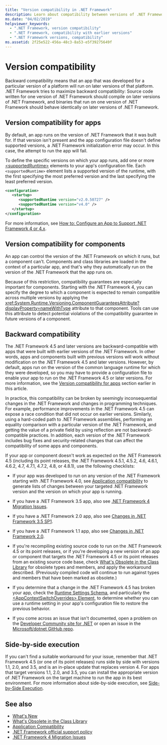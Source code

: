```yaml
---
title: "Version compatibility in .NET Framework"
description: Learn about compatibility between versions of .NET Framework, including backward compatibility and side-by-side execution.
ms.date: "04/02/2019"
helpviewer_keywords:
  - ".NET Framework, version compatibility"
  - ".NET Framework, compatibility with earlier versions"
  - ".NET Framework versions, compatibility"
ms.assetid: 2f25e522-456a-48c3-8a53-e5f39275649f
---
```

# Version compatibility

Backward compatibility means that an app that was developed for a particular version of a platform will run on later versions of that platform. .NET Framework tries to maximize backward compatibility: Source code written for one version of .NET Framework should compile on later versions of .NET Framework, and binaries that run on one version of .NET Framework should behave identically on later versions of .NET Framework.

## <a name="Apps"></a> Version compatibility for apps

By default, an app runs on the version of .NET Framework that it was built for. If that version isn't present and the app configuration file doesn't define supported versions, a .NET Framework initialization error may occur. In this case, the attempt to run the app will fail.

To define the specific versions on which your app runs, add one or more [\<supportedRuntime>](../configure-apps/file-schema/startup/supportedruntime-element.md) elements to your app's configuration file. Each `<supportedRuntime>` element lists a supported version of the runtime, with the first specifying the most preferred version and the last specifying the least preferred version.

```xml
<configuration>
   <startup>
      <supportedRuntime version="v2.0.50727" />
      <supportedRuntime version="v4.0" />
   </startup>
</configuration>
```

For more information, see [How to: Configure an App to Support .NET Framework 4 or 4.x](how-to-configure-an-app-to-support-net-framework-4-or-4-5.md).

## Version compatibility for components

An app can control the version of the .NET Framework on which it runs, but a component can't. Components and class libraries are loaded in the context of a particular app, and that's why they automatically run on the version of the .NET Framework that the app runs on.

Because of this restriction, compatibility guarantees are especially important for components. Starting with the .NET Framework 4, you can specify the degree to which a component is expected to remain compatible across multiple versions by applying the <xref:System.Runtime.Versioning.ComponentGuaranteesAttribute?displayProperty=nameWithType> attribute to that component. Tools can use this attribute to detect potential violations of the compatibility guarantee in future versions of a component.

## Backward compatibility

The .NET Framework 4.5 and later versions are backward-compatible with apps that were built with earlier versions of the .NET Framework. In other words, apps and components built with previous versions will work without modification on the .NET Framework 4.5 and later versions. However, by default, apps run on the version of the common language runtime for which they were developed, so you may have to provide a configuration file to enable your app to run on the .NET Framework 4.5 or later versions. For more information, see the [Version compatibility for apps](#Apps) section earlier in this article.

In practice, this compatibility can be broken by seemingly inconsequential changes in the .NET Framework and changes in programming techniques. For example, performance improvements in the .NET Framework 4.5 can expose a race condition that did not occur on earlier versions. Similarly, using a hard-coded path to .NET Framework assemblies, performing an equality comparison with a particular version of the .NET Framework, and getting the value of a private field by using reflection are not backward-compatible practices. In addition, each version of the .NET Framework includes bug fixes and security-related changes that can affect the compatibility of some apps and components.

If your app or component doesn't work as expected on the .NET Framework 4.5 (including its point releases, the .NET Framework 4.5.1, 4.5.2, 4.6, 4.6.1, 4.6.2, 4.7, 4.7.1, 4.7.2, 4.8, or 4.8.1), use the following checklists:

- If your app was developed to run on any version of the .NET Framework starting with .NET Framework 4.0, see [Application compatibility](application-compatibility.md) to generate lists of changes between your targeted .NET Framework version and the version on which your app is running.

- If you have a .NET Framework 3.5 app, also see [.NET Framework 4 Migration Issues](net-framework-4-migration-issues.md).

- If you have a .NET Framework 2.0 app, also see [Changes in .NET Framework 3.5 SP1](/previous-versions/dotnet/articles/dd310284(v=msdn.10)).

- If you have a .NET Framework 1.1 app, also see [Changes in .NET Framework 2.0](/previous-versions/aa570326(v=msdn.10)).

- If you're recompiling existing source code to run on the .NET Framework 4.5 or its point releases, or if you're developing a new version of an app or component that targets the .NET Framework 4.5 or its point releases from an existing source code base, check [What's Obsolete in the Class Library](../whats-new/whats-obsolete.md) for obsolete types and members, and apply the workaround described. (Previously compiled code will continue to run against types and members that have been marked as obsolete.)

- If you determine that a change in the .NET Framework 4.5 has broken your app, check the [Runtime Settings Schema](../configure-apps/file-schema/runtime/index.md), and particularly the [\<AppContextSwitchOverrides> Element](../configure-apps/file-schema/runtime/appcontextswitchoverrides-element.md), to determine whether you can use a runtime setting in your app's configuration file to restore the previous behavior.

- If you come across an issue that isn't documented, open a problem on the [Developer Community site for .NET](https://aka.ms/feedback/report?space=61) or open an issue in the [Microsoft/dotnet GitHub repo](https://github.com/microsoft/dotnet/issues).

## Side-by-side execution

If you can't find a suitable workaround for your issue, remember that .NET Framework 4.5 (or one of its point releases) runs side by side with versions 1.1, 2.0, and 3.5, and is an in-place update that replaces version 4. For apps that target versions 1.1, 2.0, and 3.5, you can install the appropriate version of .NET Framework on the target machine to run the app in its best environment. For more information about side-by-side execution, see [Side-by-Side Execution](../deployment/side-by-side-execution.md).

## See also

- [What's New](../whats-new/index.md)
- [What's Obsolete in the Class Library](../whats-new/whats-obsolete.md)
- [Application Compatibility](application-compatibility.md)
- [.NET Framework official support policy](https://dotnet.microsoft.com/platform/support/policy/dotnet-framework)
- [.NET Framework 4 Migration Issues](net-framework-4-migration-issues.md)
